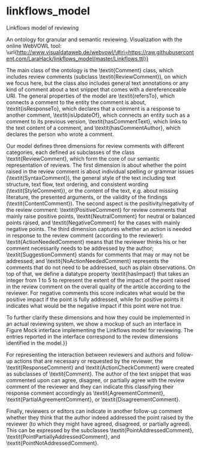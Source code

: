 # linkflows_model

Linkflows model of reviewing

An ontology for granular and semantic reviewing. Visualization with the online WebVOWL tool: \url{http://www.visualdataweb.de/webvowl/\#iri=https://raw.githubusercontent.com/LaraHack/linkflows_model/master/Linkflows.ttl}}

The main class of the ontology is the \textit{Comment} class, which includes review comments (subclass \textit{ReviewComment}), on which we focus here, but the class also includes general text annotations or any kind of comment about a text snippet that comes with a dereferenceable URI.
The general properties of the model are \textit{refersTo}, which connects a comment to the entity the comment is about, \textit{isResponseTo}, which declares that a comment is a response to another comment, \textit{isUpdateOf}, which connects an entity such as a comment to its previous version, \textit{hasCommentText}, which links to the text content of a comment, and \textit{hasCommentAuthor}, which declares the person who wrote a comment.

Our model defines three dimensions for review comments with different categories, each defined as subclasses of the class \textit{ReviewComment}, which form the core of our semantic representation of reviews. The first dimension is about whether the point raised in the review comment is about individual spelling or grammar issues (\textit{SyntaxComment}), the general style of the text including text structure, text flow, text ordering, and consistent wording (\textit{StyleComment}), or the content of the text, e.g. about missing literature, the presented arguments, or the validity of the findings (\textit{ContentComment}). The second aspect is the positivity/negativity of the review comment: \textit{PositiveComment} for review comments that mainly raise positive points, \textit{NeutralComment} for neutral or balanced points raised, and \textit{NegativeComment} for the cases with mainly negative points. The third dimension captures whether an action is needed in response to the review comment (according to the reviewer): \textit{ActionNeededComment} means that the reviewer thinks his or her comment necessarily needs to be addressed by the author; \textit{SuggestionComment} stands for comments that may or may not be addressed; and \textit{NoActionNeededComment} represents the comments that do not need to be addressed, such as plain observations. On top of that, we define a datatype property \textit{hasImpact} that takes an integer from 1 to 5 to represent the extent of the impact of the point raised in the review comment on the overall quality of the article according to the reviewer. For negative comments this score indicates what would be the positive impact if the point is fully addressed, while for positive points it indicates what would be the negative impact if this point were not true.

To further clarify these dimensions and how they could be implemented in an actual reviewing system, we show a mockup of such an interface in Figure Mock interface implementing the Linkflows model for reviewing. The entries reported in the interface correspond to the review dimensions identified in the model.}}

For representing the interaction between reviewers and authors and follow-up actions that are necessary or requested by the reviewer, the \textit{ResponseComment} and \textit{ActionCheckComment} were created as subclasses of \textit{Comment}.
The author of the text snippet that was commented upon can agree, disagree, or partially agree with the review comment of the reviewer and they can indicate this classifying their response comment accordingly as \textit{AgreementComment}, \textit{PartialAgreementComment}, or \textit{DisagreementComment}.

Finally, reviewers or editors can indicate in another follow-up comment whether they think that the author indeed addressed the point raised by the reviewer (to which they might have agreed, disagreed, or partially agreed). This can be expressed by the subclasses \textit{PointAddressedComment}, \textit{PointPartiallyAddressedComment}, and \textit{PointNotAddressedComment}.
